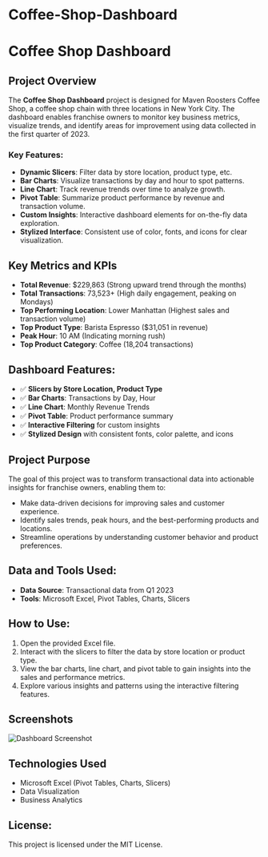 # Coffee-Shop-Dashboard

# Coffee Shop Dashboard

## Project Overview
The **Coffee Shop Dashboard** project is designed for Maven Roosters Coffee Shop, a coffee shop chain with three locations in New York City. The dashboard enables franchise owners to monitor key business metrics, visualize trends, and identify areas for improvement using data collected in the first quarter of 2023.

### **Key Features**:
- **Dynamic Slicers**: Filter data by store location, product type, etc.
- **Bar Charts**: Visualize transactions by day and hour to spot patterns.
- **Line Chart**: Track revenue trends over time to analyze growth.
- **Pivot Table**: Summarize product performance by revenue and transaction volume.
- **Custom Insights**: Interactive dashboard elements for on-the-fly data exploration.
- **Stylized Interface**: Consistent use of color, fonts, and icons for clear visualization.

## Key Metrics and KPIs
- **Total Revenue**: $229,863 (Strong upward trend through the months)
- **Total Transactions**: 73,523+ (High daily engagement, peaking on Mondays)
- **Top Performing Location**: Lower Manhattan (Highest sales and transaction volume)
- **Top Product Type**: Barista Espresso ($31,051 in revenue)
- **Peak Hour**: 10 AM (Indicating morning rush)
- **Top Product Category**: Coffee (18,204 transactions)

## Dashboard Features:
- ✅ **Slicers by Store Location, Product Type**
- ✅ **Bar Charts**: Transactions by Day, Hour
- ✅ **Line Chart**: Monthly Revenue Trends
- ✅ **Pivot Table**: Product performance summary
- ✅ **Interactive Filtering** for custom insights
- ✅ **Stylized Design** with consistent fonts, color palette, and icons

## Project Purpose
The goal of this project was to transform transactional data into actionable insights for franchise owners, enabling them to:
- Make data-driven decisions for improving sales and customer experience.
- Identify sales trends, peak hours, and the best-performing products and locations.
- Streamline operations by understanding customer behavior and product preferences.

## Data and Tools Used:
- **Data Source**: Transactional data from Q1 2023
- **Tools**: Microsoft Excel, Pivot Tables, Charts, Slicers

## How to Use:
1. Open the provided Excel file.
2. Interact with the slicers to filter the data by store location or product type.
3. View the bar charts, line chart, and pivot table to gain insights into the sales and performance metrics.
4. Explore various insights and patterns using the interactive filtering features.

## Screenshots
![Dashboard Screenshot](./)

## Technologies Used
- Microsoft Excel (Pivot Tables, Charts, Slicers)
- Data Visualization
- Business Analytics

## License:
This project is licensed under the MIT License.
